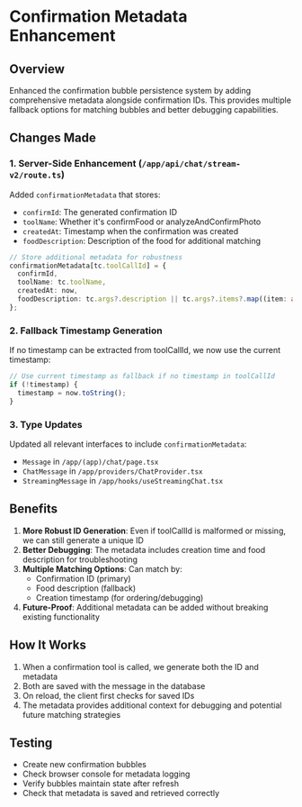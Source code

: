 # Confirmation Metadata Enhancement

## Overview
Enhanced the confirmation bubble persistence system by adding comprehensive metadata alongside confirmation IDs. This provides multiple fallback options for matching bubbles and better debugging capabilities.

## Changes Made

### 1. Server-Side Enhancement (`/app/api/chat/stream-v2/route.ts`)
Added `confirmationMetadata` that stores:
- `confirmId`: The generated confirmation ID
- `toolName`: Whether it's confirmFood or analyzeAndConfirmPhoto
- `createdAt`: Timestamp when the confirmation was created
- `foodDescription`: Description of the food for additional matching

```typescript
// Store additional metadata for robustness
confirmationMetadata[tc.toolCallId] = {
  confirmId,
  toolName: tc.toolName,
  createdAt: now,
  foodDescription: tc.args?.description || tc.args?.items?.map((item: any) => item.name).join(", "),
};
```

### 2. Fallback Timestamp Generation
If no timestamp can be extracted from toolCallId, we now use the current timestamp:
```typescript
// Use current timestamp as fallback if no timestamp in toolCallId
if (!timestamp) {
  timestamp = now.toString();
}
```

### 3. Type Updates
Updated all relevant interfaces to include `confirmationMetadata`:
- `Message` in `/app/(app)/chat/page.tsx`
- `ChatMessage` in `/app/providers/ChatProvider.tsx`  
- `StreamingMessage` in `/app/hooks/useStreamingChat.tsx`

## Benefits

1. **More Robust ID Generation**: Even if toolCallId is malformed or missing, we can still generate a unique ID
2. **Better Debugging**: The metadata includes creation time and food description for troubleshooting
3. **Multiple Matching Options**: Can match by:
   - Confirmation ID (primary)
   - Food description (fallback)
   - Creation timestamp (for ordering/debugging)
4. **Future-Proof**: Additional metadata can be added without breaking existing functionality

## How It Works

1. When a confirmation tool is called, we generate both the ID and metadata
2. Both are saved with the message in the database
3. On reload, the client first checks for saved IDs
4. The metadata provides additional context for debugging and potential future matching strategies

## Testing
- Create new confirmation bubbles
- Check browser console for metadata logging
- Verify bubbles maintain state after refresh
- Check that metadata is saved and retrieved correctly